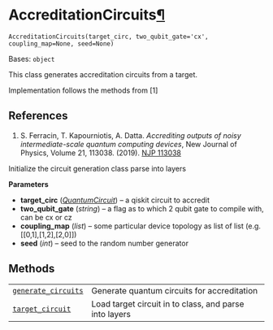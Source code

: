 # AccreditationCircuits[¶](#accreditationcircuits "Permalink to this headline")

<span id="undefined" />

`AccreditationCircuits(target_circ, two_qubit_gate='cx', coupling_map=None, seed=None)`

Bases: `object`

This class generates accreditation circuits from a target.

Implementation follows the methods from \[1]

## References

1.  S. Ferracin, T. Kapourniotis, A. Datta. *Accrediting outputs of noisy intermediate-scale quantum computing devices*, New Journal of Physics, Volume 21, 113038. (2019). [NJP 113038](https://iopscience.iop.org/article/10.1088/1367-2630/ab4fd6)

Initialize the circuit generation class parse into layers

**Parameters**

*   **target\_circ** ([*QuantumCircuit*](qiskit.circuit.QuantumCircuit#qiskit.circuit.QuantumCircuit "qiskit.circuit.QuantumCircuit")) – a qiskit circuit to accredit
*   **two\_qubit\_gate** (*string*) – a flag as to which 2 qubit gate to compile with, can be cx or cz
*   **coupling\_map** (*list*) – some particular device topology as list of list (e.g. \[\[0,1],\[1,2],\[2,0]])
*   **seed** (*int*) – seed to the random number generator

## Methods

|                                                                                                                                                                                                                                |                                                        |
| ------------------------------------------------------------------------------------------------------------------------------------------------------------------------------------------------------------------------------ | ------------------------------------------------------ |
| [`generate_circuits`](qiskit.ignis.verification.AccreditationCircuits.generate_circuits#qiskit.ignis.verification.AccreditationCircuits.generate_circuits "qiskit.ignis.verification.AccreditationCircuits.generate_circuits") | Generate quantum circuits for accreditation            |
| [`target_circuit`](qiskit.ignis.verification.AccreditationCircuits.target_circuit#qiskit.ignis.verification.AccreditationCircuits.target_circuit "qiskit.ignis.verification.AccreditationCircuits.target_circuit")             | Load target circuit in to class, and parse into layers |
